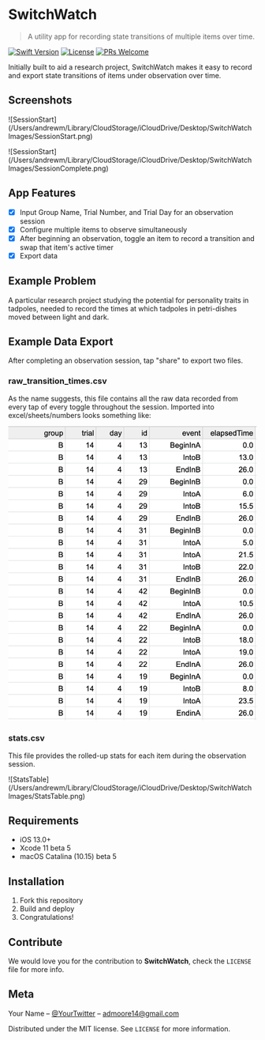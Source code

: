 # SwitchWatch
> A utility app for recording state transitions of multiple items over time. 

[![Swift Version][swift-image]][swift-url]
[![License][license-image]][license-url] 
[![PRs Welcome](https://img.shields.io/badge/PRs-welcome-brightgreen.svg?style=flat-square)](http://makeapullrequest.com)

Initially built to aid a research project, SwitchWatch makes it easy to record and export state transitions of items under observation over time. 

## Screenshots

![SessionStart](/Users/andrewm/Library/CloudStorage/iCloudDrive/Desktop/SwitchWatch Images/SessionStart.png)

![SessionStart](/Users/andrewm/Library/CloudStorage/iCloudDrive/Desktop/SwitchWatch Images/SessionComplete.png)

## App Features

- [x] Input Group Name, Trial Number, and Trial Day for an observation session
- [x] Configure multiple items to observe simultaneously
- [x] After beginning an observation, toggle an item to record a transition and swap that item's active timer
- [x] Export data

## Example Problem

A particular research project studying the potential for personality traits in tadpoles, needed to record the times at which tadpoles in petri-dishes moved between light and dark.

## Example Data Export

After completing an observation session, tap "share" to export two files.

### raw_transition_times.csv

As the name suggests, this file contains all the raw data recorded from every tap of every toggle throughout the session. Imported into excel/sheets/numbers looks something like:

![RawDataTable](https://github.com/moorea/SwitchWatch/blob/master/Images/RawDataTable.png)

### stats.csv

This file provides the rolled-up stats for each item during the observation session.

![StatsTable](/Users/andrewm/Library/CloudStorage/iCloudDrive/Desktop/SwitchWatch Images/StatsTable.png)


## Requirements

- iOS 13.0+
- Xcode 11 beta 5
- macOS Catalina (10.15) beta 5

## Installation

1. Fork this repository
2. Build and deploy
3. Congratulations!  

## Contribute

We would love you for the contribution to **SwitchWatch**, check the ``LICENSE`` file for more info.

## Meta

Your Name – [@YourTwitter](https://twitter.com/dbader_org) – admoore14@gmail.com

Distributed under the MIT license. See ``LICENSE`` for more information.

[swift-image]:https://img.shields.io/badge/swift-5.1-orange.svg
[swift-url]: https://swift.org/
[license-image]: https://img.shields.io/badge/License-MIT-blue.svg
[license-url]: https://github.com/moorea/SwitchWatch/blob/master/LICENSE.md
[travis-image]: https://img.shields.io/travis/dbader/node-datadog-metrics/master.svg?style=flat-square
[travis-url]: https://travis-ci.org/dbader/node-datadog-metrics
[codebeat-image]: https://codebeat.co/badges/c19b47ea-2f9d-45df-8458-b2d952fe9dad
[codebeat-url]: https://codebeat.co/projects/github-com-vsouza-awesomeios-com
